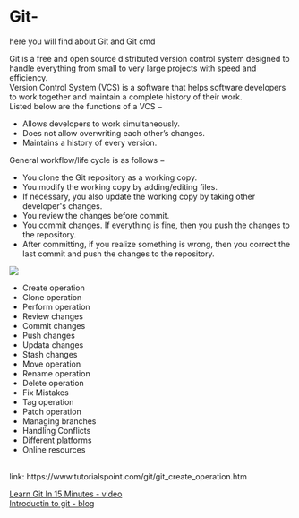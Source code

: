 # Git-
here you will find about Git and Git cmd

Git is a free and open source distributed version control system designed to handle everything from small to very large projects with speed and efficiency.
<br>
Version Control System (VCS) is a software that helps software developers to work together and maintain a complete history of their work.
<br>
Listed below are the functions of a VCS −
- Allows developers to work simultaneously.
- Does not allow overwriting each other’s changes.
- Maintains a history of every version.

General workflow/life cycle is as follows −
- You clone the Git repository as a working copy.
- You modify the working copy by adding/editing files.
- If necessary, you also update the working copy by taking other developer's changes.
- You review the changes before commit.
- You commit changes. If everything is fine, then you push the changes to the repository.
- After committing, if you realize something is wrong, then you correct the last commit and push the changes to the repository.

<img src = "https://www.tutorialspoint.com/git/images/life_cycle.png">

- Create operation
- Clone operation
- Perform operation
- Review changes
- Commit changes
- Push changes
- Updata changes
- Stash changes
- Move operation
- Rename operation
- Delete operation
- Fix Mistakes
- Tag operation
- Patch operation
- Managing branches
- Handling Conflicts
- Different platforms
- Online resources
<br>
link: https://www.tutorialspoint.com/git/git_create_operation.htm

[Learn Git In 15 Minutes - video](https://www.youtube.com/watch?v=USjZcfj8yxE)<br>
[Introductin to git - blog](https://www.notion.so/Introduction-to-Git-ac396a0697704709a12b6a0e545db049)
